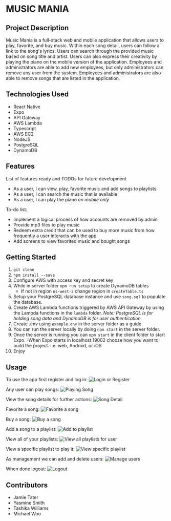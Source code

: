 # MUSIC MANIA

## Project Description

Music Mania is a full-stack web and mobile application that allows users to play, favorite, and buy music. Within each song detail, users can follow a link to the song's lyrics. Users can search through the provided music based on song title and artist. Users can also express their creativity by playing the piano on the mobile version of the application. Employees and administrators are able to add new employees, but only administrators can remove any user from the system. Employees and administrators are also able to remove songs that are listed in the application.

## Technologies Used

- React Native
- Expo
- API Gateway
- AWS Lambda
- Typescript
- AWS EC2
- NodeJS
- PostgreSQL
- DynamoDB

## Features

List of features ready and TODOs for future development

- As a user, I can view, play, favorite music and add songs to playlists
- As a user, I can search the music that is available
- As a user, I can play the piano _on mobile only_

To-do list:

- Implement a logical process of how accounts are removed by admin
- Provide mp3 files to play music
- Redeem extra credit that can be used to buy more music from how frequently a user interacts with the app
- Add screens to view favorited music and bought songs

## Getting Started

1. `git clone`
2. `npm install --save`
3. Configure AWS with access key and secret key
4. While in server folder `npm run setup` to create DynamoDB tables
   - If not in region `us-west-2` change region in `createTable.ts`
5. Setup your PostgreSQL database instance and use `song.sql` to populate the database.
6. Create AWS Lambda functions triggered by AWS API Gateway by using the Lambda functions in the `lambda` folder.
   _Note: PostgreSQL is for holding song data and DynamoDB is for user authentication_
7. Create .env using `example.env` in the server folder as a guide.
8. You can run the server locally by doing `npm start` in the server folder.
9. Once the server is running you can `npm start` in the client folder to start Expo.
   -When Expo starts in localhost:19002 choose how you want to build the project. i.e. web, Android, or iOS
10. Enjoy

## Usage

To use the app first register and log in:
![Login or Register](/Screenshots/login.png 'Login or Register')

Any user can play songs:
![Playing Song](/Screenshots/playing.png 'Playing Song')

View the song details for further actions:
![Song Detail](/Screenshots/song-detail.png 'Song Detail')

Favorite a song:
![Favorite a song](/Screenshots/favorited.png 'Favorite a song')

Buy a song:
![Buy a song](/Screenshots/bought.png 'Buy a song')

Add a song to a playlist:
![Add to playlist](/Screenshots/add-to-playlist.png 'Add to playlist')

View all of your playlists:
![View all playlists for user](/Screenshots/playlists.png 'View all playlists for user')

View a specific playlist to play it:
![View specific playlist](/Screenshots/playlist-detail.png 'View specific playlist')

As management we can add and delete users:
![Manage users](/Screenshots/management.png 'Manage users')

When done logout:
![Logout](/Screenshots/logout.png 'Logout')

## Contributors

- Jamie Tater
- Yasmine Smith
- Tashika Williams
- Michael Woo
